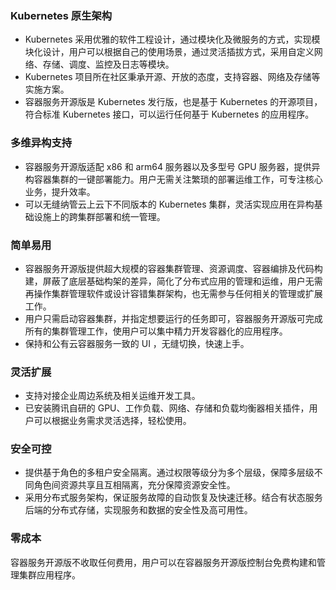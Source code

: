 
### Kubernetes 原生架构

- Kubernetes 采用优雅的软件工程设计，通过模块化及微服务的方式，实现模块化设计，用户可以根据自己的使用场景，通过灵活插拔方式，采用自定义网络、存储、调度、监控及日志等模块。
- Kubernetes 项目所在社区秉承开源、开放的态度，支持容器、网络及存储等实施方案。
- 容器服务开源版是 Kubernetes 发行版，也是基于 Kubernetes 的开源项目，符合标准 Kubernetes 接口，可以运行任何基于 Kubernetes 的应用程序。



### 多维异构支持

- 容器服务开源版适配 x86 和 arm64 服务器以及多型号 GPU 服务器，提供异构容器集群的一键部署能力。用户无需关注繁琐的部署运维工作，可专注核心业务，提升效率。
- 可以无缝纳管云上云下不同版本的 Kubernetes 集群，灵活实现应用在异构基础设施上的跨集群部署和统一管理。


### 简单易用

- 容器服务开源版提供超大规模的容器集群管理、资源调度、容器编排及代码构建，屏蔽了底层基础构架的差异，简化了分布式应用的管理和运维，用户无需再操作集群管理软件或设计容错集群架构，也无需参与任何相关的管理或扩展工作。
- 用户只需启动容器集群，并指定想要运行的任务即可，容器服务开源版可完成所有的集群管理工作，使用户可以集中精力开发容器化的应用程序。
- 保持和公有云容器服务一致的 UI ，无缝切换，快速上手。



### 灵活扩展
- 支持对接企业周边系统及相关运维开发工具。
- 已安装腾讯自研的 GPU、工作负载、网络、存储和负载均衡器相关插件，用户可以根据业务需求灵活选择，轻松使用。



### 安全可控
- 提供基于角色的多租户安全隔离。通过权限等级分为多个层级，保障多层级不同角色间资源共享且互相隔离，充分保障资源安全性。
- 采用分布式服务架构，保证服务故障的自动恢复及快速迁移。结合有状态服务后端的分布式存储，实现服务和数据的安全性及高可用性。



### 零成本
容器服务开源版不收取任何费用，用户可以在容器服务开源版控制台免费构建和管理集群应用程序。

  
